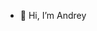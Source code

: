 - 👋 Hi, I’m Andrey

<!---
AndreyKrbn/AndreyKrbn is a ✨ special ✨ repository because its `README.md` (this file) appears on your GitHub profile.
You can click the Preview link to take a look at your changes.
--->
